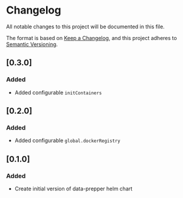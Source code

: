 # Changelog
All notable changes to this project will be documented in this file.

The format is based on [Keep a Changelog](https://keepachangelog.com/en/1.1.0/),
and this project adheres to [Semantic Versioning](https://semver.org/spec/v2.0.0.html).

## [0.3.0]
### Added
- Added configurable `initContainers`

## [0.2.0]
### Added
- Added configurable `global.dockerRegistry`

## [0.1.0]
### Added
- Create initial version of data-prepper helm chart

